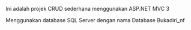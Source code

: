 Ini adalah projek CRUD sederhana menggunakan ASP.NET MVC 3

Menggunakan database SQL Server dengan nama Database Bukadiri_nf
